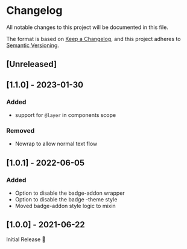 # Changelog
All notable changes to this project will be documented in this file.

The format is based on [Keep a Changelog](https://keepachangelog.com/en/1.0.0/),
and this project adheres to [Semantic Versioning](https://semver.org/spec/v2.0.0.html).

## [Unreleased]

## [1.1.0] - 2023-01-30
### Added
- support for `@layer` in components scope

### Removed
- Nowrap to allow normal text flow

## [1.0.1] - 2022-06-05
### Added
- Option to disable the badge-addon wrapper
- Option to disable the badge -theme style
- Moved badge-addon style logic to mixin

## [1.0.0] - 2021-06-22
Initial Release 🎉
